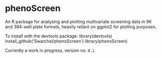 # phenoScreen

An R package for analysing and plotting multivariate screening data in 96 and 384-well plate formats, heavily reliant on ggplot2 for plotting purposes.

To install with the devtools package:
    library(devtools)
    install_github('Swarchal/phenoScreen')
    library(phenoScreen)

Currently a work in progress, version no. `0.1`.



